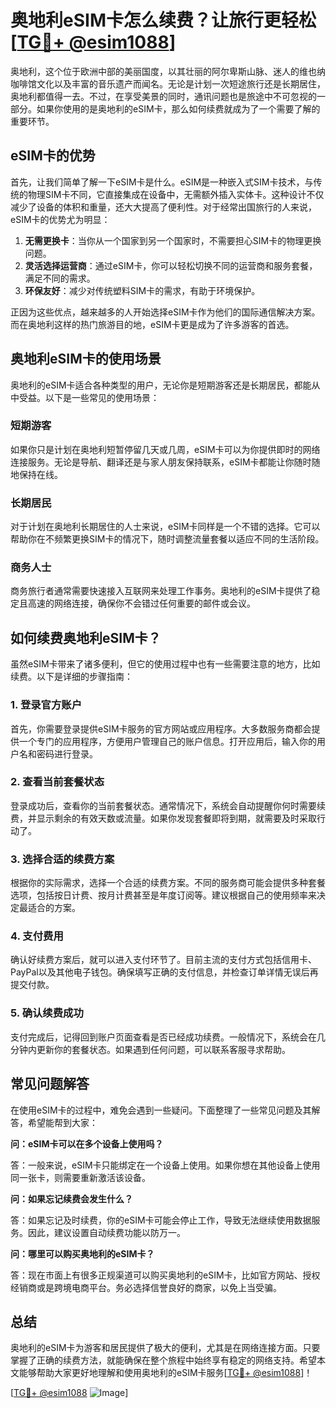 # 奥地利eSIM卡怎么续费？让旅行更轻松[[TG💪+ @esim1088](https://t.me/s/esim1088)]

奥地利，这个位于欧洲中部的美丽国度，以其壮丽的阿尔卑斯山脉、迷人的维也纳咖啡馆文化以及丰富的音乐遗产而闻名。无论是计划一次短途旅行还是长期居住，奥地利都值得一去。不过，在享受美景的同时，通讯问题也是旅途中不可忽视的一部分。如果你使用的是奥地利的eSIM卡，那么如何续费就成为了一个需要了解的重要环节。

## eSIM卡的优势

首先，让我们简单了解一下eSIM卡是什么。eSIM是一种嵌入式SIM卡技术，与传统的物理SIM卡不同，它直接集成在设备中，无需额外插入实体卡。这种设计不仅减少了设备的体积和重量，还大大提高了便利性。对于经常出国旅行的人来说，eSIM卡的优势尤为明显：

1. **无需更换卡**：当你从一个国家到另一个国家时，不需要担心SIM卡的物理更换问题。
2. **灵活选择运营商**：通过eSIM卡，你可以轻松切换不同的运营商和服务套餐，满足不同的需求。
3. **环保友好**：减少对传统塑料SIM卡的需求，有助于环境保护。

正因为这些优点，越来越多的人开始选择eSIM卡作为他们的国际通信解决方案。而在奥地利这样的热门旅游目的地，eSIM卡更是成为了许多游客的首选。

## 奥地利eSIM卡的使用场景

奥地利的eSIM卡适合各种类型的用户，无论你是短期游客还是长期居民，都能从中受益。以下是一些常见的使用场景：

### 短期游客

如果你只是计划在奥地利短暂停留几天或几周，eSIM卡可以为你提供即时的网络连接服务。无论是导航、翻译还是与家人朋友保持联系，eSIM卡都能让你随时随地保持在线。

### 长期居民

对于计划在奥地利长期居住的人士来说，eSIM卡同样是一个不错的选择。它可以帮助你在不频繁更换SIM卡的情况下，随时调整流量套餐以适应不同的生活阶段。

### 商务人士

商务旅行者通常需要快速接入互联网来处理工作事务。奥地利的eSIM卡提供了稳定且高速的网络连接，确保你不会错过任何重要的邮件或会议。

## 如何续费奥地利eSIM卡？

虽然eSIM卡带来了诸多便利，但它的使用过程中也有一些需要注意的地方，比如续费。以下是详细的步骤指南：

### 1. 登录官方账户

首先，你需要登录提供eSIM卡服务的官方网站或应用程序。大多数服务商都会提供一个专门的应用程序，方便用户管理自己的账户信息。打开应用后，输入你的用户名和密码进行登录。

### 2. 查看当前套餐状态

登录成功后，查看你的当前套餐状态。通常情况下，系统会自动提醒你何时需要续费，并显示剩余的有效天数或流量。如果你发现套餐即将到期，就需要及时采取行动了。

### 3. 选择合适的续费方案

根据你的实际需求，选择一个合适的续费方案。不同的服务商可能会提供多种套餐选项，包括按日计费、按月计费甚至是年度订阅等。建议根据自己的使用频率来决定最适合的方案。

### 4. 支付费用

确认好续费方案后，就可以进入支付环节了。目前主流的支付方式包括信用卡、PayPal以及其他电子钱包。确保填写正确的支付信息，并检查订单详情无误后再提交付款。

### 5. 确认续费成功

支付完成后，记得回到账户页面查看是否已经成功续费。一般情况下，系统会在几分钟内更新你的套餐状态。如果遇到任何问题，可以联系客服寻求帮助。

## 常见问题解答

在使用eSIM卡的过程中，难免会遇到一些疑问。下面整理了一些常见问题及其解答，希望能帮到大家：

**问：eSIM卡可以在多个设备上使用吗？**

答：一般来说，eSIM卡只能绑定在一个设备上使用。如果你想在其他设备上使用同一张卡，则需要重新激活该设备。

**问：如果忘记续费会发生什么？**

答：如果忘记及时续费，你的eSIM卡可能会停止工作，导致无法继续使用数据服务。因此，建议设置自动续费功能以防万一。

**问：哪里可以购买奥地利的eSIM卡？**

答：现在市面上有很多正规渠道可以购买奥地利的eSIM卡，比如官方网站、授权经销商或是跨境电商平台。务必选择信誉良好的商家，以免上当受骗。

## 总结

奥地利的eSIM卡为游客和居民提供了极大的便利，尤其是在网络连接方面。只要掌握了正确的续费方法，就能确保在整个旅程中始终享有稳定的网络支持。希望本文能够帮助大家更好地理解和使用奥地利的eSIM卡服务[[TG💪+ @esim1088](https://t.me/s/esim1088)]！

[[TG💪+ @esim1088](https://t.me/s/esim1088) ![Image](https://i.postimg.cc/4NQfJmqS/Snipaste-2025-05-13-00-14-12.png)]